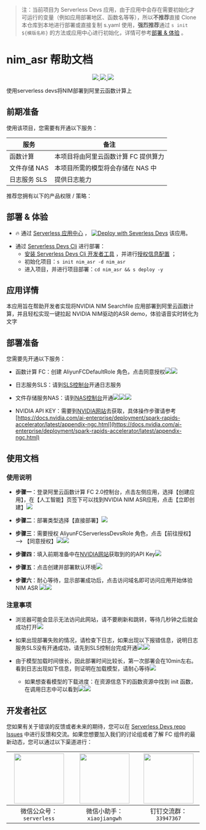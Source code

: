 
> 注：当前项目为 Serverless Devs 应用，由于应用中会存在需要初始化才可运行的变量（例如应用部署地区、函数名等等），所以**不推荐**直接 Clone 本仓库到本地进行部署或直接复制 s.yaml 使用，**强烈推荐**通过 `s init ${模版名称}` 的方法或应用中心进行初始化，详情可参考[部署 & 体验](#部署--体验) 。

# nim_asr 帮助文档
<p align="center" class="flex justify-center">
    <a href="https://www.serverless-devs.com" class="ml-1">
    <img src="http://editor.devsapp.cn/icon?package=nim_asr&type=packageType">
  </a>
  <a href="http://www.devsapp.cn/details.html?name=nim_asr" class="ml-1">
    <img src="http://editor.devsapp.cn/icon?package=nim_asr&type=packageVersion">
  </a>
  <a href="http://www.devsapp.cn/details.html?name=nim_asr" class="ml-1">
    <img src="http://editor.devsapp.cn/icon?package=nim_asr&type=packageDownload">
  </a>
</p>

<description>

使用serverless devs将NIM部署到阿里云函数计算上

</description>

<codeUrl>



</codeUrl>
<preview>



</preview>


## 前期准备

使用该项目，您需要有开通以下服务：

<service>



| 服务 |  备注  |
| --- |  --- |
| 函数计算 |  本项目将由阿里云函数计算 FC 提供算力 |
| 文件存储 NAS |  本项目所需的模型将会存储在 NAS 中 |
| 日志服务 SLS |  提供日志能力 |

</service>

推荐您拥有以下的产品权限 / 策略：
<auth>
</auth>

<remark>



</remark>

<disclaimers>



</disclaimers>

## 部署 & 体验

<appcenter>
   
- :fire: 通过 [Serverless 应用中心](https://fcnext.console.aliyun.com/applications/create?template=nim_asr) ，
  [![Deploy with Severless Devs](https://img.alicdn.com/imgextra/i1/O1CN01w5RFbX1v45s8TIXPz_!!6000000006118-55-tps-95-28.svg)](https://fcnext.console.aliyun.com/applications/create?template=nim_asr) 该应用。
   
</appcenter>
<deploy>
    
- 通过 [Serverless Devs Cli](https://www.serverless-devs.com/serverless-devs/install) 进行部署：
  - [安装 Serverless Devs Cli 开发者工具](https://www.serverless-devs.com/serverless-devs/install) ，并进行[授权信息配置](https://docs.serverless-devs.com/fc/config) ；
  - 初始化项目：`s init nim_asr -d nim_asr`
  - 进入项目，并进行项目部署：`cd nim_asr && s deploy -y`
   
</deploy>

## 应用详情

<appdetail id="flushContent">

本应用旨在帮助开发者实现将NVIDIA NIM Searchfile 应用部署到阿里云函数计算，并且轻松实现一键拉起 NVIDIA NIM驱动的ASR demo，体验语音实时转化为文字

## 部署准备

您需要先开通以下服务：

- 函数计算 FC：创建 AliyunFCDefaultRole 角色，点击同意授权![](https://img.alicdn.com/imgextra/i3/O1CN01FIQqTU1fODh2Z4r1v_!!6000000003996-0-tps-3024-1646.jpg)![](https://img.alicdn.com/imgextra/i3/O1CN0117ZZYx1iv90r8kQEj_!!6000000004474-0-tps-3024-1646.jpg)


- 日志服务SLS：请到[SLS控制台](https://sls.console.aliyun.com/lognext/profile)开通日志服务


- 文件存储服务NAS：请到[NAS控制台](https://nasnext.console.aliyun.com/overview)开通![](https://img.alicdn.com/imgextra/i1/O1CN01VsWn5U29xQc3cwPHa_!!6000000008134-0-tps-3024-1646.jpg)![](https://img.alicdn.com/imgextra/i1/O1CN01FLk42M1ze3hkowYRD_!!6000000006738-0-tps-3024-1646.jpg)![](https://img.alicdn.com/imgextra/i2/O1CN01AJL4nX25R8DkKR4Ob_!!6000000007522-0-tps-3024-1646.jpg)


- NVIDIA API KEY：需要到[NVIDIA网站](https://catalog.ngc.nvidia.com/?filters=&orderBy=weightPopularDESC&query=&page=&pageSize=)去获取，具体操作步骤请参考[https://docs.nvidia.com/ai-enterprise/deployment/spark-rapids-accelerator/latest/appendix-ngc.html](https://docs.nvidia.com/ai-enterprise/deployment/spark-rapids-accelerator/latest/appendix-ngc.html)

</appdetail>

## 使用文档

<usedetail id="flushContent">

### 使用说明


- **步骤一**：登录阿里云函数计算 FC 2.0控制台，点击左侧应用，选择【创建应用】，在【人工智能】页签下可以找到NVIDIA NIM ASR应用，点击【立即创建】![](https://img.alicdn.com/imgextra/i4/O1CN01sRXy4D25IQhAsBPMf_!!6000000007503-0-tps-2996-1488.jpg)

- **步骤二**：部署类型选择【直接部署】![](https://img.alicdn.com/imgextra/i1/O1CN017CJKCy1bKmFjdXpvt_!!6000000003447-0-tps-2538-1266.jpg)

- **步骤三**：需要授权  AliyunFCServerlessDevsRole 角色，点击【前往授权】 —> 【同意授权】![](https://img.alicdn.com/imgextra/i2/O1CN01ZFMjkk1q1k1npXQAA_!!6000000005436-0-tps-2259-407.jpg)![](https://img.alicdn.com/imgextra/i4/O1CN01N3qurI1oERmfDcz9Q_!!6000000005193-0-tps-3024-1646.jpg)

- **步骤四**：填入前期准备中在[NVIDIA网站](https://catalog.ngc.nvidia.com/?filters=&orderBy=weightPopularDESC&query=&page=&pageSize=)获取到的的API Key![](https://img.alicdn.com/imgextra/i3/O1CN01jT3Lca23oN5N7B3bb_!!6000000007302-0-tps-2236-484.jpg)

- **步骤五**：点击创建并部署默认环境![](https://img.alicdn.com/imgextra/i1/O1CN01DAjTm61RAZGXQdAPe_!!6000000002071-0-tps-1398-586.jpg)

- **步骤六**：耐心等待，显示部署成功后，点击访问域名即可访问应用开始体验NIM ASR ![](https://img.alicdn.com/imgextra/i1/O1CN0131jUC31YJuetZuiv7_!!6000000003039-0-tps-2370-1151.jpg)![](https://img.alicdn.com/imgextra/i2/O1CN0192hKHl20WYpxxTMeW_!!6000000006857-0-tps-3024-1646.jpg)









### 注意事项

- 浏览器可能会显示无法访问此网站，请不要刷新和跳转，等待几秒钟之后就会成功打开![](https://img.alicdn.com/imgextra/i2/O1CN01Eqc9Or1rgKkKBgHzs_!!6000000005660-0-tps-3024-1460.jpg)


- 如果出现部署失败的情况，请检查下日志，如果出现以下报错信息，说明日志服务SLS没有开通成功，请先到SLS控制台完成开通![](https://img.alicdn.com/imgextra/i1/O1CN018VQGQc1suotCpqMwz_!!6000000005827-49-tps-937-142.webp)![](https://img.alicdn.com/imgextra/i4/O1CN01jHl7b41i7gEjoJuhi_!!6000000004366-0-tps-2504-1162.jpg)


- 由于模型加载时间很长，因此部署时间比较长，第一次部署会在10min左右。看到日志出现如下信息，则证明在加载模型，请耐心等待![](https://img.alicdn.com/imgextra/i1/O1CN01vsfjk81wSf09v3Tkc_!!6000000006307-49-tps-852-528.webp)


   - 如果想查看模型的下载进度：在资源信息下的函数资源中找到 init 函数，在调用日志中可以看到![](https://img.alicdn.com/imgextra/i1/O1CN01AefowX1CCCRNA4Agw_!!6000000000044-49-tps-867-317.webp)![](https://img.alicdn.com/imgextra/i1/O1CN01fM7UwT1buxXh3ptBc_!!6000000003526-49-tps-937-507.webp)

</usedetail>


<devgroup>


## 开发者社区

您如果有关于错误的反馈或者未来的期待，您可以在 [Serverless Devs repo Issues](https://github.com/serverless-devs/serverless-devs/issues) 中进行反馈和交流。如果您想要加入我们的讨论组或者了解 FC 组件的最新动态，您可以通过以下渠道进行：

<p align="center">  

| <img src="https://serverless-article-picture.oss-cn-hangzhou.aliyuncs.com/1635407298906_20211028074819117230.png" width="130px" > | <img src="https://serverless-article-picture.oss-cn-hangzhou.aliyuncs.com/1635407044136_20211028074404326599.png" width="130px" > | <img src="https://serverless-article-picture.oss-cn-hangzhou.aliyuncs.com/1635407252200_20211028074732517533.png" width="130px" > |
| --------------------------------------------------------------------------------------------------------------------------------- | --------------------------------------------------------------------------------------------------------------------------------- | --------------------------------------------------------------------------------------------------------------------------------- |
| <center>微信公众号：`serverless`</center>                                                                                         | <center>微信小助手：`xiaojiangwh`</center>                                                                                        | <center>钉钉交流群：`33947367`</center>                                                                                           |
</p>
</devgroup>

